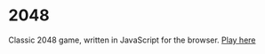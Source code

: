 # 2048
Classic 2048 game, written in JavaScript for the browser. [Play here](https://ashaw1270.github.io/2048)
